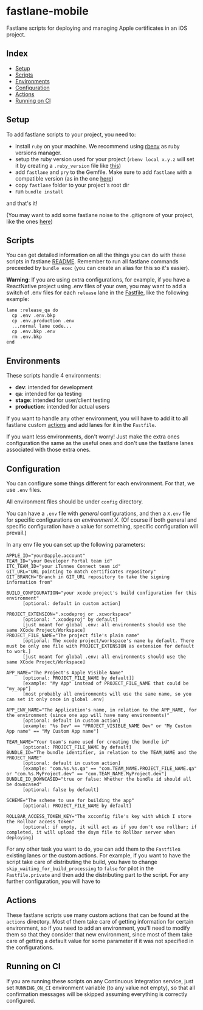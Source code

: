 fastlane-mobile
================

Fastlane scripts for deploying and managing Apple certificates in an iOS project.

## Index

- [Setup](#setup)
- [Scripts](#scripts)
- [Environments](#environments)
- [Configuration](#configuration)
- [Actions](#actions)
- [Running on CI](#running-on-ci)

## Setup

To add fastlane scripts to your project, you need to:

- install `ruby` on your machine. We recommend using [rbenv](http://rbenv.org/) as ruby versions manager.
- setup the ruby version used for your project (`rbenv local x.y.z` will set it by creating a `.ruby_version` file like [this](./.ruby_version))
- add `fastlane` and `pry` to the Gemfile. Make sure to add `fastlane` with a compatible version (as in the one [here](./Gemfile))
- copy `fastlane` folder to your project's root dir
- run `bundle install`

and that's it!

(You may want to add some fastlane noise to the .gitignore of your project, like the ones [here](./.gitignore))

## Scripts

You can get detailed information on all the things you can do with these scripts in fastlane [README](./fastlane/README.md).
Remember to run all fastlane commands preceeded by `bundle exec` (you can create an alias for this so it's easier).

**Warning**: If you are using extra configurations, for example, if you have a ReactNative project using .env files of your own,
you may want to add a switch of .env files for each `release` lane in the [Fastfile](./fastlane/Fastfile), like the following example:
```
lane :release_qa do
  cp .env .env.bkp
  cp .env.production .env
  ...normal lane code...
  cp .env.bkp .env
  rm .env.bkp
end
```

## Environments

These scripts handle 4 environments:
- **dev**: intended for development
- **qa**: intended for qa testing
- **stage**: intended for user/client testing
- **production**: intended for actual users

If you want to handle any other environment, you will have to add it to all fastlane custom [actions](#actions)
and add lanes for it in the `Fastfile`.

If you want less environments, don't worry! Just make the extra ones configuration the same as the useful ones
and don't use the fastlane lanes associated with those extra ones.

## Configuration

You can configure some things different for each environment. For that, we use `.env` files.

All environment files should be under `config` directory.

You can have a `.env` file with *general* configurations, and then a `X.env` file for specific configurations on *environment X*.
(Of course if both general and specific configuration have a value for something, specific configuration will prevail.)

In any env file you can set up the following parameters:

```
APPLE_ID="your@apple.account"
TEAM_ID="your Developer Portal team id"
ITC_TEAM_ID="your iTunnes Connect team id"
GIT_URL="URL pointing to match certificates repository"
GIT_BRANCH="Branch in GIT_URL repository to take the signing information from"

BUILD_CONFIGURATION="your xcode project's build configuration for this environment"
      [optional: default in custom action]

PROJECT_EXTENSION=".xcodeproj or .xcworkspace"
      [optional: ".xcodeproj" by default]
      [just meant for global .env: all environments should use the same XCode Project/Workspace]
PROJECT_FILE_NAME="The project file's plain name"
      [optional: The xcode project/workspace's name by default. There must be only one file with PROJECT_EXTENSION as extension for default to work.]
      [just meant for global .env: all environments should use the same XCode Project/Workspace]

APP_NAME="The Project's Apple Visible Name"
      [optional: PROJECT_FILE_NAME by default]]
      [example: "My App" instead of PROJECT_FILE_NAME that could be "my_app"]
      [most probably all environments will use the same name, so you can set it only once in global .env]

APP_ENV_NAME="The Application's name, in relation to the APP_NAME, for the environment (since one app will have many environments)"
      [optional: default in custom action]
      [example: "%s Dev" == "PROJECT_VISIBLE_NAME Dev" or "My Custom App name" == "My Custom App name"]

TEAM_NAME="Your team's name used for creating the bundle id"
      [optional: PROJECT_FILE_NAME by default]
BUNDLE_ID="The bundle identifier, in relation to the TEAM_NAME and the PROJECT_NAME"
      [optional: default in custom action]
      [example: "com.%s.%s.qa" == "com.TEAM_NAME.PROJECT_FILE_NAME.qa" or "com.%s.MyProject.dev" == "com.TEAM_NAME.MyProject.dev"]
BUNDLE_ID_DOWNCASED="true or false: Whether the bundle id should all be downcased"
      [optional: false by default]

SCHEME="The scheme to use for building the app"
      [optional: PROJECT_FILE_NAME by default]

ROLLBAR_ACCESS_TOKEN_KEY="The xcconfig file's key with which I store the Rollbar access token"
      [optional: if empty, it will act as if you don't use rollbar; if completed, it will upload the dsym file to Rollbar server when deploying]
```

For any other task you want to do, you can add them to the `Fastfile`s existing lanes or the custom actions.
For example, if you want to have the script take care of distributing the build, you have to change `skip_waiting_for_build_processing` to `false` for pilot in the `Fastfile.private` and then add the distributing part to the script.
For any further configuration, you will have to

## Actions

These fastlane scripts use many custom actions that can be found at the `actions` directory.
Most of them take care of getting information for certain environment, so if you need to add an environment, you'll need to modify them so that they consider that new environment, since most of them take care of getting a default value for some parameter if it was not specified in the configurations.


## Running on CI

If you are running these scripts on any Continuous Integration service, just set `RUNNING_ON_CI` environment variable (to any value not empty),
so that all confirmation messages will be skipped assuming everything is correctly configured.
